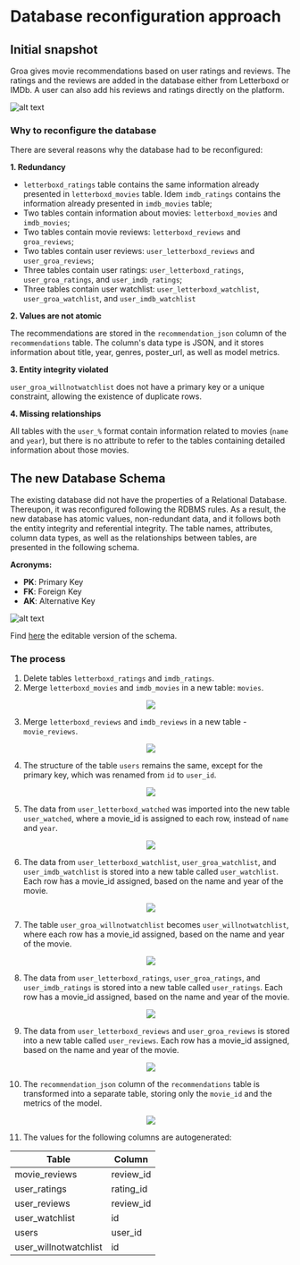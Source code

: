 # Database reconfiguration approach

## Initial snapshot

Groa gives movie recommendations based on user ratings and reviews. The ratings and the reviews are added in the database either from Letterboxd or IMDb. A user can also add his reviews and ratings directly on the platform.

![alt text](img/previous_schema.PNG "Previous Schema")

### Why to reconfigure the database
There are several reasons why the database had to be reconfigured: 

**1. Redundancy**

  * `letterboxd_ratings` table contains the same information already presented in `letterboxd_movies` table. Idem `imdb_ratings` contains the information already presented in `imdb_movies` table;
  * Two tables contain information about movies: `letterboxd_movies` and `imdb_movies`;
  * Two tables contain movie reviews: `letterboxd_reviews` and `groa_reviews`;
  * Two tables contain user reviews: `user_letterboxd_reviews` and `user_groa_reviews`;
  * Three tables contain user ratings: `user_letterboxd_ratings`, `user_groa_ratings`, and `user_imdb_ratings`;
  * Three tables contain user watchlist: `user_letterboxd_watchlist`, `user_groa_watchlist`, and `user_imdb_watchlist`

**2. Values are not atomic**

  The recommendations are stored in the `recommendation_json` column of the `recommendations` table. The column's data type is JSON, and it stores information about title, year, genres, poster_url, as well as model metrics.

**3. Entity integrity violated**

  `user_groa_willnotwatchlist` does not have a primary key or a unique constraint, allowing the existence of duplicate rows.

**4. Missing relationships**

  All tables with the `user_%` format contain information related to movies (`name` and `year`), but there is no attribute to refer to the tables containing detailed information about those movies. 

## The new Database Schema
The existing database did not have the properties of a Relational Database. Thereupon, it was reconfigured following the RDBMS rules. As a result, the new database has atomic values, non-redundant data, and it follows both the entity integrity and referential integrity. The table names, attributes, column data types, as well as the relationships between tables, are presented in the following schema.

**Acronyms:**
- **PK**: Primary Key
- **FK**: Foreign Key
- **AK**: Alternative Key

![alt text](img/current_schema.PNG "Current Schema")

Find [here](https://www.lucidchart.com/invitations/accept/7b6ed3b9-2387-4c66-a93e-31ce3b1346b6) the editable version of the schema.

### The process

1. Delete tables `letterboxd_ratings` and `imdb_ratings`.
2. Merge `letterboxd_movies` and `imdb_movies` in a new table: `movies`.

<p align="center">
  <img src="img/movies.PNG">
</p>

3. Merge `letterboxd_reviews` and `imdb_reviews` in a new table - `movie_reviews`.

<p align="center">
  <img src="img/movie_reviews.PNG">
</p>

4. The structure of the table `users` remains the same, except for the primary key, which was renamed from `id` to `user_id`.

<p align="center">
  <img src="img/users.PNG">
</p>

5. The data from `user_letterboxd_watched` was imported into the new table `user_watched`, where a movie_id is assigned to each row, instead of `name` and `year`.

<p align="center">
  <img src="img/user_watched.PNG">
</p>

6. The data from `user_letterboxd_watchlist`, `user_groa_watchlist`, and `user_imdb_watchlist` is stored into a new table called `user_watchlist`. Each row has a movie_id assigned, based on the name and year of the movie.

<p align="center">
  <img src="img/user_watchlist.PNG">
</p>

7. The table `user_groa_willnotwatchlist` becomes `user_willnotwatchlist`, where each row has a movie_id assigned, based on the name and year of the movie.

<p align="center">
  <img src="img/user_willnotwatchlist.PNG">
</p>

8. The data from `user_letterboxd_ratings`, `user_groa_ratings`, and `user_imdb_ratings` is stored into a new table called `user_ratings`. Each row has a movie_id assigned, based on the name and year of the movie.

<p align="center">
  <img src="img/user_ratings.PNG">
</p>

9. The data from `user_letterboxd_reviews` and `user_groa_reviews` is stored into a new table called `user_reviews`. Each row has a movie_id assigned, based on the name and year of the movie.

<p align="center">
  <img src="img/user_reviews.PNG">
</p>

10. The `recommendation_json` column of the `recommendations` table is transformed into a separate table, storing only the `movie_id` and the metrics of the model.

<p align="center">
  <img src="img/recommendations.PNG">
</p>

11. The values for the following columns are autogenerated:

| Table                 | Column    |
| --------------------- | --------- |
| movie_reviews         | review_id |
| user_ratings          | rating_id |
| user_reviews          | review_id |
| user_watchlist        | id        |
| users                 | user_id   |
| user_willnotwatchlist | id        |
